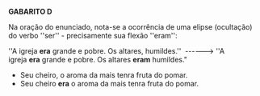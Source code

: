 **GABARITO D**

Na oração do enunciado, nota-se a ocorrência de uma elipse (ocultação) do verbo ''ser'' - precisamente sua flexão ''eram'':

''A igreja **era** grande e pobre. Os altares, humildes.''  ------> ''A igreja **era** grande e pobre. Os altares **eram** humildes."

- Seu cheiro, o aroma da mais tenra fruta do pomar.
- Seu cheiro **era** o aroma da mais tenra fruta do pomar.

